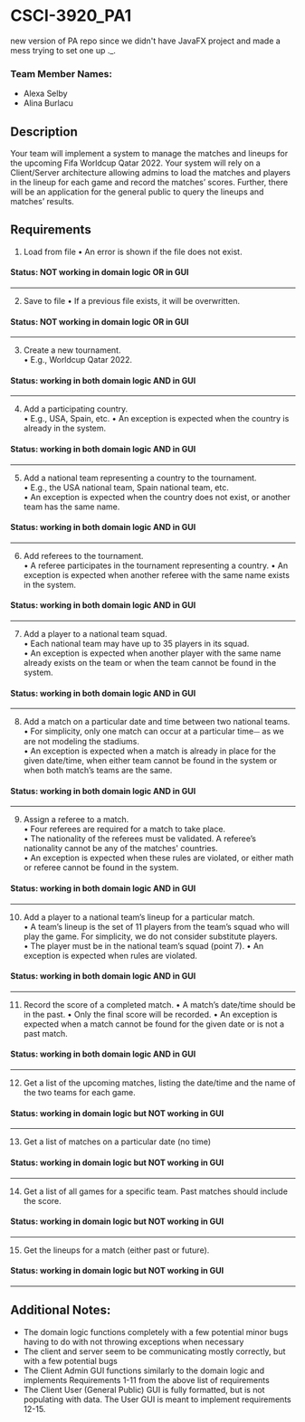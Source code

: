 # CSCI-3920_PA1
new version of PA repo since we didn't have JavaFX project and made a mess trying to set one up  ._. 

### Team Member Names:
- Alexa Selby
- Alina Burlacu

## Description
Your team will implement a system to manage the matches and
lineups for the upcoming Fifa Worldcup Qatar 2022. Your system
will rely on a Client/Server architecture allowing admins to load
the matches and players in the lineup for each game and record
the matches’ scores. Further, there will be an application for the
general public to query the lineups and matches’ results.

## Requirements
1. Load from file
   • An error is shown if the file does not exist.

#### Status: NOT working in domain logic OR in GUI

---

2. Save to file
   • If a previous file exists, it will be overwritten.

#### Status: NOT working in domain logic OR in GUI

---

3. Create a new tournament.  
   • E.g., Worldcup Qatar 2022.

#### Status: working in both domain logic AND in GUI

---

4. Add a participating country.  
   • E.g., USA, Spain, etc.
   • An exception is expected when the country is already in the system.

#### Status: working in both domain logic AND in GUI

---

5. Add a national team representing a country to the tournament.  
   • E.g., the USA national team, Spain national team, etc.  
   • An exception is expected when the country does not exist, or another team has the same
   name.

#### Status: working in both domain logic AND in GUI

---

6. Add referees to the tournament.  
   • A referee participates in the tournament representing a country.
   • An exception is expected when another referee with the same name exists in the system.

#### Status: working in both domain logic AND in GUI

---

7. Add a player to a national team squad.  
   • Each national team may have up to 35 players in its squad.  
   • An exception is expected when another player with the same name already exists on the
   team or when the team cannot be found in the system.

#### Status: working in both domain logic AND in GUI

---

8. Add a match on a particular date and time between two national teams.
   • For simplicity, only one match  can  occur at a particular  time⏤ as we are not modeling
   the stadiums.  
   • An exception is expected when a match is already in place for the given date/time, when
   either team cannot be found in the system or when both match’s teams are the same.

#### Status: working in both domain logic AND in GUI

---

9. Assign a referee to a match.  
   • Four referees are required for a match to take place.  
   • The nationality of the referees must be validated. A referee’s nationality cannot be any of
   the matches' countries.  
   • An exception is expected when these rules are violated, or either math or referee cannot
   be found in the system.

#### Status: working in both domain logic AND in GUI

---

10. Add a player to a national team’s lineup for a particular match.  
    • A team’s lineup is the set of 11 players from the team’s squad who will play the game. For
    simplicity, we do not consider substitute players.  
    • The player must be in the national team’s squad (point 7).
    • An exception is expected when rules are violated.

#### Status: working in both domain logic AND in GUI

---

11. Record the score of a completed match.
    • A match’s date/time should be in the past.
    • Only the final score will be recorded.
    • An  exception  is expected  when  a  match  cannot  be  found  for  the given  date  or  is  not  a
    past match.

#### Status: working in both domain logic AND in GUI

---

12. Get a list of the upcoming matches, listing the date/time and the name of the two teams for each
    game.

#### Status: working in domain logic but NOT working in GUI

---

13. Get a list of matches on a particular date (no time)

#### Status: working in domain logic but NOT working in GUI

---

14. Get a list of all games for a specific team. Past matches should include the score.

#### Status: working in domain logic but NOT working in GUI

---

15. Get the lineups for a match (either past or future). 

#### Status: working in domain logic but NOT working in GUI

---

## Additional Notes:
- The domain logic functions completely with a few potential minor bugs having to do with not throwing exceptions when necessary
- The client and server seem to be communicating mostly correctly, but with a few potential bugs
- The Client Admin GUI functions similarly to the domain logic and implements Requirements 1-11 from the above list of requirements
- The Client User (General Public) GUI is fully formatted, but is not populating with data. The User GUI is meant to implement requirements 12-15.